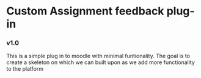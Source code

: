 # Custom Assignment feedback plug-in
### v1.0

This is a simple plug in to moodle with minimal funtionality.
The goal is to create a skeleton on which we can built upon as we add more functionality to the platform
